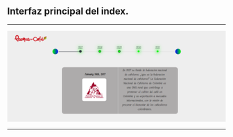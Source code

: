<h2>Interfaz principal del index.</h2>
<hr></hr>
<img src="/images/CapturaA.PNG" alt="...">
<hr></hr>